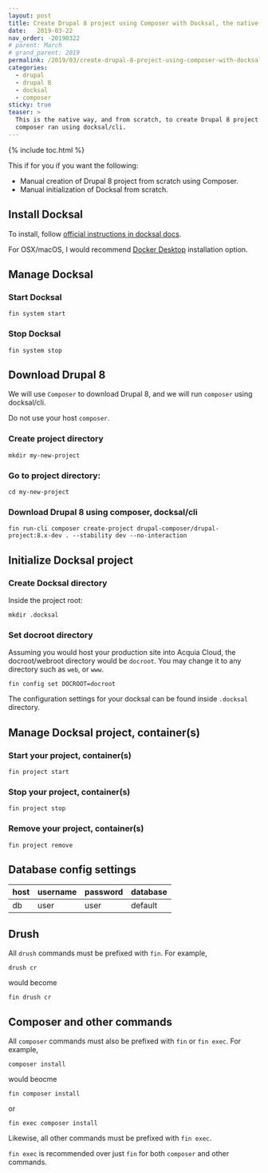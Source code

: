 ```yaml
---
layout: post
title: Create Drupal 8 project using Composer with Docksal, the native way
date:   2019-03-22
nav_order: -20190322
# parent: March
# grand_parent: 2019
permalink: /2019/03/create-drupal-8-project-using-composer-with-docksal-the-native-way
categories:
  - drupal
  - drupal 8
  - docksal
  - composer
sticky: true
teaser: >
  This is the native way, and from scratch, to create Drupal 8 project using
  composer ran using docksal/cli.
---
```


{% include toc.html %}

This if for you if you want the following:

* Manual creation of Drupal 8 project from scratch using Composer.
* Manual initialization of Docksal from scratch.

## Install Docksal

To install, follow [official instructions in docksal docs](https://docs.docksal.io/getting-started/setup/#what-is-your-operating-system).

For OSX/macOS, I would recommend [Docker Desktop](https://docs.docksal.io/getting-started/setup/#install-macos-docker-for-mac) installation option.

## Manage Docksal

### Start Docksal

```
fin system start
```

### Stop Docksal

```
fin system stop
```

## Download Drupal 8

We will use `Composer` to download Drupal 8, and we will run `composer` using docksal/cli.

Do not use your host `composer`.

### Create project directory
```
mkdir my-new-project
```

### Go to project directory:
```
cd my-new-project
```

### Download Drupal 8 using composer, docksal/cli
```
fin run-cli composer create-project drupal-composer/drupal-project:8.x-dev . --stability dev --no-interaction
```

## Initialize Docksal project

### Create Docksal directory

Inside the project root:

```
mkdir .docksal
```

### Set docroot directory

Assuming you would host your production site into Acquia Cloud, the docroot/webroot directory would be `docroot`. You may change it to any directory such as `web`, or `www`.

```
fin config set DOCROOT=docroot
```

The configuration settings for your docksal can be found inside `.docksal` directory.

## Manage Docksal project, container(s)

### Start your project, container(s)
```
fin project start
```

### Stop your project, container(s)
```
fin project stop
```

### Remove your project, container(s)
```
fin project remove
```

## Database config settings

| host | username | password | database |
|:-----|:---------|:---------|:---------|
| db | user | user | default |

## Drush

All `drush` commands must be prefixed with `fin`. For example,

```
drush cr
```

would become

```
fin drush cr
```

## Composer and other commands

All `composer` commands must also be prefixed with `fin` or `fin exec`. For example,

```
composer install
```

would beocme

```
fin composer install
```

or

```
fin exec composer install
```

Likewise, all other commands must be prefixed with `fin exec`.

`fin exec` is recommended over just `fin` for both `composer` and other commands.
